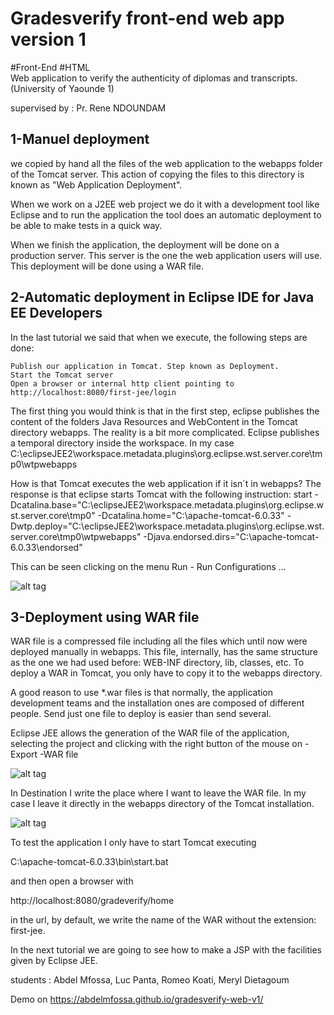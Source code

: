 # Gradesverify front-end web app version 1

#Front-End #HTML  
Web application to verify the authenticity of diplomas and transcripts. (University of Yaounde 1)


  supervised by : Pr. Rene NDOUNDAM
  
  1-Manuel deployment
  -------------------
  
  we copied by hand all the files of the web application to the webapps folder of the Tomcat server. This action of copying the files to this directory is known as "Web Application Deployment".

When we work on a J2EE web project we do it with a development tool like Eclipse and to run the application the tool does an automatic deployment to be able to make tests in a quick way.

When we finish the application, the deployment will be done on a production server. This server is the one the web application users will use. This deployment will be done using a WAR file.


2-Automatic deployment in Eclipse IDE for Java EE Developers
-------------------------------------------------------------

In the last tutorial we said that when we execute, the following steps are done:

    Publish our application in Tomcat. Step known as Deployment.
    Start the Tomcat server
    Open a browser or internal http client pointing to http://localhost:8080/first-jee/login

The first thing you would think is that in the first step, eclipse publishes the content of the folders Java Resources and WebContent in the Tomcat directory webapps. The reality is a bit more complicated. Eclipse publishes a temporal directory inside the workspace. In my case
C:\eclipseJEE2\workspace\.metadata\.plugins\org.eclipse.wst.server.core\tmp0\wtpwebapps

How is that Tomcat executes the web application if it isn´t in webapps? The response is that eclipse starts Tomcat with the following instruction:
start -Dcatalina.base="C:\eclipseJEE2\workspace\.metadata\.plugins\org.eclipse.wst.server.core\tmp0" -Dcatalina.home="C:\apache-tomcat-6.0.33" -Dwtp.deploy="C:\eclipseJEE2\workspace\.metadata\.plugins\org.eclipse.wst.server.core\tmp0\wtpwebapps" -Djava.endorsed.dirs="C:\apache-tomcat-6.0.33\endorsed"

This can be seen clicking on the menu Run - Run Configurations ...


![alt tag](http://www.edu4java.com/_img/servlet/run-configuration.png)

3-Deployment using WAR file
----------------------------

 WAR file is a compressed file including all the files which until now were deployed manually in webapps. This file, internally, has the same structure as the one we had used before: WEB-INF directory, lib, classes, etc. To deploy a WAR in Tomcat, you only have to copy it to the webapps directory.

A good reason to use *.war files is that normally, the application development teams and the installation ones are composed of different people. Send just one file to deploy is easier than send several.

Eclipse JEE allows the generation of the WAR file of the application, selecting the project and clicking with the right button of the mouse on - Export -WAR file

![alt tag](http://www.edu4java.com/_img/servlet/export-menu.png)


In Destination I write the place where I want to leave the WAR file. In my case I leave it directly in the webapps directory of the Tomcat installation.

![alt tag](http://www.edu4java.com/_img/servlet/export-war.png)

To test the application I only have to start Tomcat executing

C:\apache-tomcat-6.0.33\bin\start.bat

and then open a browser with

http://localhost:8080/gradeverify/home

in the url, by default, we write the name of the WAR without the extension: first-jee.

In the next tutorial we are going to see how to make a JSP with the facilities given by Eclipse JEE.



  
  students : Abdel Mfossa, Luc Panta, Romeo Koati, Meryl Dietagoum
  
Demo on https://abdelmfossa.github.io/gradesverify-web-v1/
